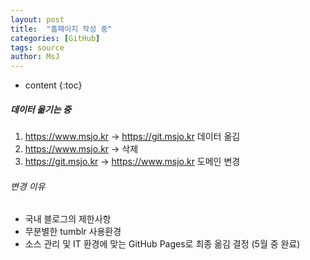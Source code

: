 ```yaml
---
layout: post
title:  "홈페이지 작성 중"
categories: [GitHub]
tags: source
author: MsJ
---
```


* content
{:toc}

##### 데이터 옮기는 중
1. https://www.msjo.kr -> https://git.msjo.kr 데이터 옮김 
2. https://www.msjo.kr -> 삭제
3. https://git.msjo.kr -> https://www.msjo.kr 도메인 변경

###### 변경 이유
* 국내 블로그의 제한사항
* 무분별한 tumblr 사용환경
* 소스 관리 및 IT 환경에 맞는 GitHub Pages로 최종 옮김 결정 (5월 중 완료)
